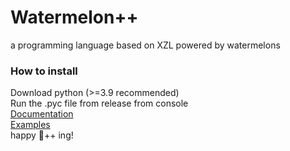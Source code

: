 # Watermelon++
a programming language based on XZL powered by watermelons
<br>
### How to install
Download python (>=3.9 recommended)
<br>Run the .pyc file from release from console
<br>[Documentation](DOCS.md)
<br>[Examples](EXAMPLES.md)
<br>happy 🍉++ ing!
